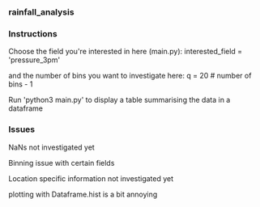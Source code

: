 ### rainfall_analysis ###

### Instructions ###
Choose the field you're interested in here (main.py):
interested_field = 'pressure_3pm'

and the number of bins you want to investigate here:
q = 20 # number of bins - 1

Run 'python3 main.py' to display a table summarising the data in a dataframe


### Issues ###
NaNs not investigated yet

Binning issue with certain fields

Location specific information not investigated yet

plotting with Dataframe.hist is a bit annoying

